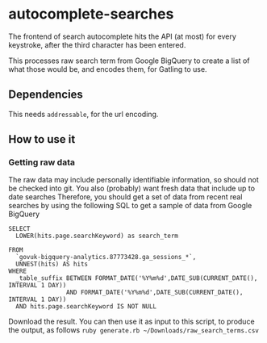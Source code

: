autocomplete-searches
=============

The frontend of search autocomplete hits the API (at most) for every keystroke, after the third character has been entered.

This processes raw search term from Google BigQuery to create a list of what those would be, and encodes them, for Gatling to use.


Dependencies
------------

This needs `addressable`, for the url encoding.


How to use it
-------------

### Getting raw data

The raw data may include personally identifiable information, so should not be checked into git.
You also (probably) want fresh data that include up to date searches
Therefore, you should get a set of data from recent real searches by using the following SQL to get a sample of data 
from Google BigQuery

```
SELECT
  LOWER(hits.page.searchKeyword) as search_term

FROM
  `govuk-bigquery-analytics.87773428.ga_sessions_*`,
  UNNEST(hits) AS hits
WHERE
  _table_suffix BETWEEN FORMAT_DATE('%Y%m%d',DATE_SUB(CURRENT_DATE(), INTERVAL 1 DAY))
                AND FORMAT_DATE('%Y%m%d',DATE_SUB(CURRENT_DATE(), INTERVAL 1 DAY))
  AND hits.page.searchKeyword IS NOT NULL
```

Download the result.
You can then use it as input to this script, to produce the output, as follows
`ruby generate.rb ~/Downloads/raw_search_terms.csv`